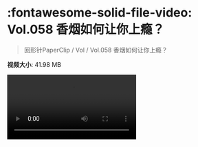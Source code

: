# :fontawesome-solid-file-video: Vol.058 香烟如何让你上瘾？

> 回形针PaperClip / Vol / Vol.058 香烟如何让你上瘾？

**视频大小**: 41.98 MB

<div class="video"><video src="https://file.hsyhx.top/archive/PaperClip/Vol/058.mp4" controls preload>🤔 您的浏览器不支持 video 标签</video></div>